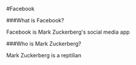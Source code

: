 #Facebook

###What is Facebook?

Facebook is Mark Zuckerberg's social media app

###Who is Mark Zuckerberg?

Mark Zuckerberg is a reptilian